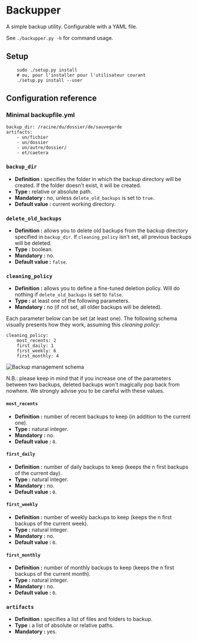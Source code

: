 # Backupper

A simple backup utility. Configurable with a YAML file.

See `./backupper.py -h` for command usage.

## Setup

```
    sudo ./setup.py install
    # ou, pour l'installer pour l'utilisateur courant
    ./setup.py install --user
```

## Configuration reference

### Minimal backupfile.yml

```
backup_dir: /racine/du/dossier/de/sauvegarde
artifacts:
    - un/fichier
    - un/dossier
    - un/autre/dossier/
    - et/caetera
```

### `backup_dir`

* **Definition :** specifies the folder in which the backup directory will be created. If the folder doesn't exist, it will be created.
* **Type :** relative or absolute path.
* **Mandatory :** no, unless `delete_old_backups` is set to `true`.
* **Default value :** current working directory.

### `delete_old_backups`

* **Definition :** allows you to delete old backups from the backup directory specified in `backup_dir`. If `cleaning_policy` isn't set, all previous backups will be deleted.
* **Type :** boolean.
* **Mandatory :** no.
* **Default value :** `false`.

### `cleaning_policy`

* **Definition :** allows you to define a fine-tuned deletion policy. Will do nothing if `delete_old_backups` is set to `false`.
* **Type :** at least one of the following parameters.
* **Mandatory :** no (if not set, all older backups will be deleted).

Each parameter below can be set (at least one). The following schema visually presents how they work, assuming this _cleaning policy_:

```
cleaning_policy:
    most_recents: 2
    first_daily: 1
    first_weekly: 6
    first_monthly: 4
```

![Backup management schema](cleaning_policy.png "such design wow")

N.B.: please keep in mind that if you increase one of the parameters between two backups, deleted backups won't magically pop back from nowhere. We strongly advise you to be careful with these values.

#### `most_recents`

* **Definition :** number of recent backups to keep (in addition to the current one).
* **Type :** natural integer.
* **Mandatory :** no.
* **Default value :** `0`.

#### `first_daily`

* **Definition :** number of daily backups to keep (keeps the n first backups of the current day).
* **Type :** natural integer.
* **Mandatory :** no.
* **Default value :** `0`.

#### `first_weekly`

* **Definition :** number of weekly backups to keep (keeps the n first backups of the current week).
* **Type :** natural integer.
* **Mandatory :** no.
* **Default value :** `0`.

#### `first_monthly`

* **Definition :** number of monthly backups to keep (keeps the n first backups of the current month).
* **Type :** natural integer.
* **Mandatory :** no.
* **Default value :** `0`.

### `artifacts`

* **Definition :** specifies a list of files and folders to backup.
* **Type :** a list of absolute or relative paths.
* **Mandatory :** yes.
